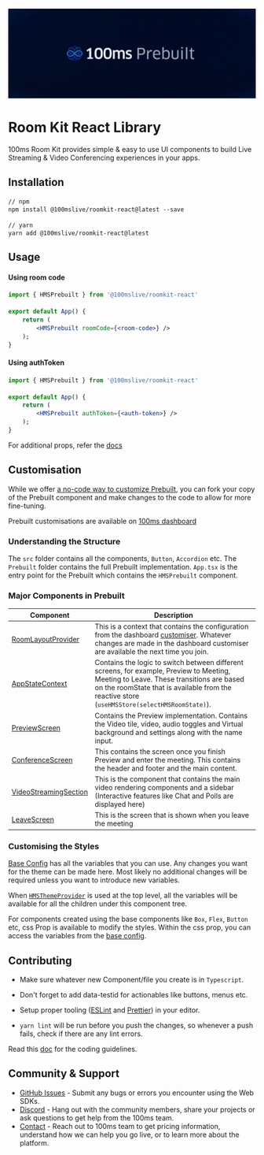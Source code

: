 
![Banner](https://github.com/100mslive/web-sdks/blob/06c65259912db6ccd8617f2ecb6fef51429251ec/prebuilt-banner.png)
# Room Kit React Library


100ms Room Kit provides simple & easy to use UI components to build Live Streaming & Video Conferencing experiences in your apps.

## Installation

```
// npm
npm install @100mslive/roomkit-react@latest --save

// yarn
yarn add @100mslive/roomkit-react@latest
```

## Usage

#### Using room code

```jsx
import { HMSPrebuilt } from '@100mslive/roomkit-react'

export default App() {
    return (
        <HMSPrebuilt roomCode={<room-code>} />
    );
}
```

#### Using authToken

```jsx
import { HMSPrebuilt } from '@100mslive/roomkit-react'

export default App() {
    return (
        <HMSPrebuilt authToken={<auth-token>} />
    );
}
```

For additional props, refer the [docs](https://www.100ms.live/docs/javascript/v2/quickstart/prebuilt-quickstart#props-for-hmsprebuilt)

## Customisation
While we offer [a no-code way to customize Prebuilt](https://www.100ms.live/docs/get-started/v2/get-started/prebuilt/overview#customize-prebuilt), you can fork your copy of the Prebuilt component and make changes to the code to allow for more fine-tuning.

Prebuilt customisations are available on [100ms dashboard](https://dashboard.100ms.live)

### Understanding the Structure

The `src` folder contains all the components, `Button`, `Accordion` etc.
The `Prebuilt` folder contains the full Prebuilt implementation.
`App.tsx` is the entry point for the Prebuilt which contains the `HMSPrebuilt` component.

### Major Components in Prebuilt

| Component | Description |
|--|--|
| [RoomLayoutProvider](src/Prebuilt/provider/roomLayoutProvider/index.tsx) | This is a context that contains the configuration from the dashboard [customiser](dashboard.100ms.live). Whatever changes are made in the dashboard customiser are available the next time you join.|
|[AppStateContext](src/Prebuilt/AppStateContext.tsx)  | Contains the logic to switch between different screens, for example, Preview to Meeting, Meeting to Leave. These transitions are based on the roomState that is available from the reactive store (`useHMSStore(selectHMSRoomState)`). |
| [PreviewScreen](src/Prebuilt/components/Preview/PreviewScreen.tsx) | Contains the Preview implementation. Contains the Video tile, video, audio toggles and Virtual background and settings along with the name input.|
| [ConferenceScreen](src/Prebuilt/components/ConferenceScreen.tsx) | This contains the screen once you finish Preview and enter the meeting. This contains the header and footer and the main content.|
| [VideoStreamingSection](src/Prebuilt/layouts/VideoStreamingSection.tsx) |This is the component that contains the main video rendering components and a sidebar (Interactive features like Chat and Polls are displayed here)  |
| [LeaveScreen](src/Prebuilt/components/LeaveScreen.tsx) |This is the screen that is shown when you leave the meeting  |


### Customising the Styles

[Base Config](/src/Theme/base.config.ts) has all the variables that you can use. Any changes you want for the theme can be made here. Most likely no additional changes will be required unless you want to introduce new variables.

When [`HMSThemeProvider`](src/Theme/ThemeProvider.tsx) is used at the top level, all the variables will be available for all the children under this component tree.

For components created using the base components like `Box`, `Flex`, `Button` etc, css Prop is available to modify the styles. Within the css prop, you can access the variables from the [base config](/src/Theme/base.config.ts).


## Contributing

- Make sure whatever new Component/file you create is in `Typescript`.

- Don't forget to add data-testid for actionables like buttons, menus etc.

- Setup proper tooling ([ESLint](https://eslint.org/) and [Prettier](https://prettier.io/)) in your editor. 

- `yarn lint` will be run before you push the changes, so whenever a push fails, check if there are any lint errors.

Read this [doc](../../DEVELOPER.MD) for the coding guidelines.

## Community & Support

-   [GitHub Issues](https://github.com/100mslive/web-sdks/issues) - Submit any bugs or errors you encounter using the Web SDKs.
-   [Discord](https://discord.com/invite/kGdmszyzq2) - Hang out with the community members, share your projects or ask questions to get help from the 100ms team.
-   [Contact](https://www.100ms.live/contact) - Reach out to 100ms team to get pricing information, understand how we can help you go live, or to learn more about the platform.
